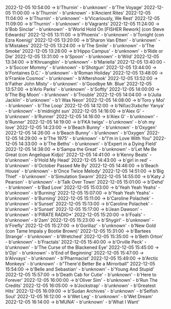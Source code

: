 2022-12-05 10:54:00 -> b'Thurnin' - b'unknown' - b'The Voyage'
2022-12-05 11:00:00 -> b'Thurnin' - b'unknown' - b'Ancient Rites'
2022-12-05 11:04:00 -> b'Thurnin' - b'unknown' - b'Vicariously, We Rest'
2022-12-05 11:09:00 -> b'Thurnin' - b'unknown' - b'Vagrants'
2022-12-05 11:24:00 -> b'Bob Sinclar' - b'unknown' - b'World Hold On [FISHER Rework] (con Steve Edwards)'
2022-12-05 13:11:00 -> b'Phoenix' - b'unknown' - b'Tonight (con Ezra Koenig)'
2022-12-05 13:20:00 -> b'Sharon Van Etten' - b'unknown' - b'Mistakes'
2022-12-05 13:24:00 -> b'The Smile' - b'unknown' - b'The Smoke'
2022-12-05 13:28:00 -> b'Hippo Campus' - b'unknown' - b'Ride or Die'
2022-12-05 13:31:00 -> b'Spoon' - b'unknown' - b'Wild'
2022-12-05 13:34:00 -> b'Khruangbin' - b'unknown' - b'Mariella'
2022-12-05 13:40:00 -> b'Soccer Mommy' - b'unknown' - b'Shotgun'
2022-12-05 13:44:00 -> b'Fontaines D.C.' - b'unknown' - b'Roman Holiday'
2022-12-05 13:48:00 -> b'Frankie Cosmos' - b'unknown' - b'Aftershook'
2022-12-05 13:52:00 -> b'Father John Misty' - b'unknown' - b'Goodbye Mr. Blue'
2022-12-05 13:57:00 -> b'Arlo Parks' - b'unknown' - b'Softly'
2022-12-05 14:00:00 -> b'The Big Moon' - b'unknown' - b'Trouble'
2022-12-05 14:04:00 -> b'Julia Jacklin' - b'unknown' - b'I Was Neon'
2022-12-05 14:08:00 -> b'Toro y Moi' - b'unknown' - b'The Loop'
2022-12-05 14:12:00 -> b'Nil\xc3\xbcfer Yanya' - b'unknown' - b'midnight sun'
2022-12-05 14:16:00 -> b'Alex G' - b'unknown' - b'Runner'
2022-12-05 14:16:00 -> b'Alex G' - b'unknown' - b'Runner'
2022-12-05 14:19:00 -> b'FKA twigs' - b'unknown' - b'oh my love'
2022-12-05 14:23:00 -> b'Beach Bunny' - b'unknown' - b'Oxygen'
2022-12-05 14:26:00 -> b'Beach Bunny' - b'unknown' - b'Oxygen'
2022-12-05 14:29:00 -> b'The 1975' - b'unknown' - b"I'm in Love With You"
2022-12-05 14:33:00 -> b'The Beths' - b'unknown' - b'Expert in a Dying Field'
2022-12-05 14:38:00 -> b'Sampa the Great' - b'unknown' - b'Let Me Be Great (con Angelique Kidjo)'
2022-12-05 14:41:00 -> b'Kenny Beats' - b'unknown' - b'Hold My Head'
2022-12-05 14:43:00 -> b'girl in red' - b'unknown' - b'October Passed Me By'
2022-12-05 14:46:00 -> b'Beach House' - b'unknown' - b'Once Twice Melody'
2022-12-05 14:51:00 -> b'Big Thief' - b'unknown' - b'Simulation Swarm'
2022-12-05 14:55:00 -> b'Katy J Pearson' - b'unknown' - b'Talk Over Town'
2022-12-05 15:01:00 -> b'Dehd' - b'unknown' - b'Bad Love'
2022-12-05 15:03:00 -> b'Yeah Yeah Yeahs' - b'unknown' - b'Burning'
2022-12-05 15:07:00 -> b'Yeah Yeah Yeahs' - b'unknown' - b'Burning'
2022-12-05 15:11:00 -> b'Caroline Polachek' - b'unknown' - b'Sunset'
2022-12-05 15:13:00 -> b'Caroline Polachek' - b'unknown' - b'Sunset'
2022-12-05 15:17:00 -> b'Jean Dawson' - b'unknown' - b'PIRATE RADIO*'
2022-12-05 15:20:00 -> b'Foals' - b'unknown' - b'2am'
2022-12-05 15:23:00 -> b'Shygirl' - b'unknown' - b'Firefly'
2022-12-05 15:27:00 -> b'Gorillaz' - b'unknown' - b'New Gold (con Tame Impala y Bootie Brown)'
2022-12-05 15:31:00 -> b'Bartees Strange' - b'unknown' - b'Wretched'
2022-12-05 15:35:00 -> b'Beth Orton' - b'unknown' - b'Fractals'
2022-12-05 15:40:00 -> b'Orville Peck' - b'unknown' - b'The Curse of the Blackened Eye'
2022-12-05 15:45:00 -> b'Djo' - b'unknown' - b'End of Beginning'
2022-12-05 15:47:00 -> b'Alvvays' - b'unknown' - b'Pharmacist'
2022-12-05 15:49:00 -> b'Arctic Monkeys' - b'unknown' - b"There'd Better Be a Mirrorball"
2022-12-05 15:54:00 -> b'Belle and Sebastian' - b'unknown' - b'Young And Stupid'
2022-12-05 15:57:00 -> b'Death Cab for Cutie' - b'unknown' - b'Here to Forever'
2022-12-05 16:00:00 -> b'Oliver Sim' - b'unknown' - b'Run The Credits'
2022-12-05 16:05:00 -> b'Jockstrap' - b'unknown' - b'Greatest Hits'
2022-12-05 16:09:00 -> b'Sudan Archives' - b'unknown' - b'Selfish Soul'
2022-12-05 16:12:00 -> b'Wet Leg' - b'unknown' - b'Wet Dream'
2022-12-05 16:14:00 -> b'MUNA' - b'unknown' - b'What I Want'
